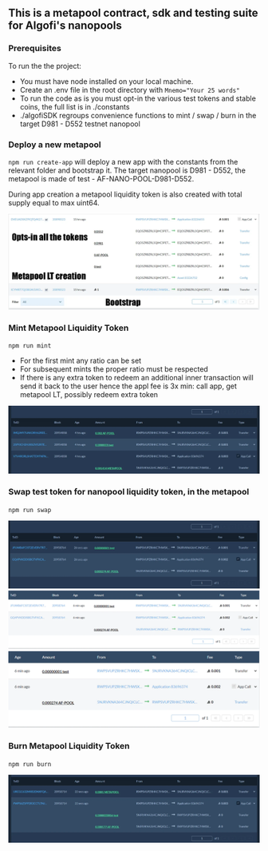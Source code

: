 ## This is a metapool contract, sdk and testing suite for Algofi's nanopools

### Prerequisites

To run the the project:

- You must have node installed on your local machine.
- Create an .env file in the root directory with `Mnemo="Your 25 words"`
- To run the code as is you must opt-in the various test tokens and stable coins, the full list is in ./constants
- ./algofiSDK regroups convenience functions to mint / swap / burn in the target D981 - D552 testnet nanopool

### Deploy a new metapool

`npm run create-app` will deploy a new app with the constants from the relevant folder and bootstrap it. The target nanopool is D981 - D552, the metapool is made of test - AF-NANO-POOL-D981-D552.

During app creation a metapool liquidity token is also created with total supply equal to max uint64.

![ScreenShot](./screenshots/bootstrap.webp)

### Mint Metapool Liquidity Token

`npm run mint`

- For the first mint any ratio can be set
- For subsequent mints the proper ratio must be respected
- If there is any extra token to redeem an additional inner transaction will send it back to the user hence the appl fee is 3x min: call app, get metapool LT, possibly redeem extra token

![ScreenShot](./screenshots/mint.webp)

### Swap test token for nanopool liquidity token, in the metapool
`npm run swap`

![ScreenShot](./screenshots/swap.webp)
![ScreenShot](./screenshots/swap2.webp)
![ScreenShot](./screenshots/swap3.webp)

### Burn Metapool Liquidity Token

`npm run burn`

![ScreenShot](./screenshots/burn.webp)
